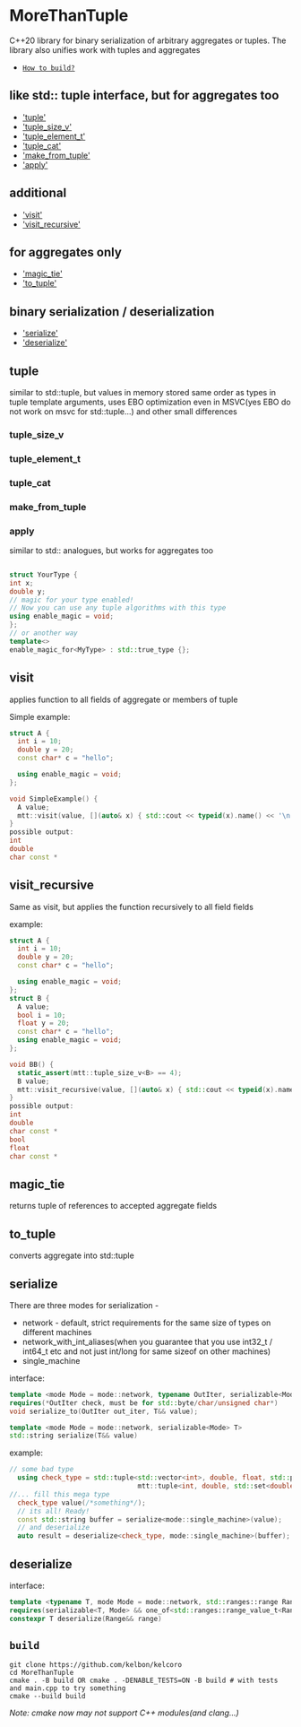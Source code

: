# MoreThanTuple
C++20 library for binary serialization of arbitrary aggregates or tuples. The library also unifies work with tuples and aggregates
* [`How to build?`](#build)

## like std:: tuple interface, but for aggregates too
* ['tuple'](#tuple)
* ['tuple_size_v'](#tuple_size_v)
* ['tuple_element_t'](#tuple_element_t)
* ['tuple_cat'](#tuple_cat)
* ['make_from_tuple'](#make_from_tuple)
* ['apply'](#apply)
## additional
* ['visit'](#visit)
* ['visit_recursive'](#visit_recursive)
## for aggregates only
* ['magic_tie'](#magic_tie)
* ['to_tuple'](#to_tuple)
## binary serialization / deserialization
* ['serialize'](#serialize)
* ['deserialize'](#deserialize)

## tuple
similar to std::tuple, but values in memory stored same order as types in tuple template arguments, uses
EBO optimization even in MSVC(yes EBO do not work on msvc for std::tuple...) and other small differences 
### tuple_size_v
### tuple_element_t
### tuple_cat
### make_from_tuple
### apply

similar to std:: analogues, but works for aggregates too
```C++

struct YourType {
int x;
double y;
// magic for your type enabled!
// Now you can use any tuple algorithms with this type
using enable_magic = void;
};
// or another way
template<>
enable_magic_for<MyType> : std::true_type {};
```

## visit
applies function to all fields of aggregate or members of tuple

Simple example:
```C++
struct A {
  int i = 10;
  double y = 20;
  const char* c = "hello";

  using enable_magic = void;
};

void SimpleExample() {
  A value;
  mtt::visit(value, [](auto& x) { std::cout << typeid(x).name() << '\n'; });
}
possible output:
int
double
char const *
```


## visit_recursive
Same as visit, but applies the function recursively to all field fields

example:
```C++
struct A {
  int i = 10;
  double y = 20;
  const char* c = "hello";

  using enable_magic = void;
};
struct B {
  A value;
  bool i = 10;
  float y = 20;
  const char* c = "hello";
  using enable_magic = void;
};

void BB() {
  static_assert(mtt::tuple_size_v<B> == 4);
  B value;
  mtt::visit_recursive(value, [](auto& x) { std::cout << typeid(x).name() << '\n'; });
}
possible output:
int
double
char const *
bool
float
char const *
```

## magic_tie

returns tuple of references to accepted aggregate fields

## to_tuple

converts aggregate into std::tuple

## serialize
There are three modes for serialization -
* network - default, strict requirements for the same size of types on different machines
* network_with_int_aliases(when
you guarantee that you use int32_t / int64_t etc and not just int/long for same sizeof on other machines)
* single_machine


interface:
```C++
template <mode Mode = mode::network, typename OutIter, serializable<Mode> T>
requires(*OutIter check, must be for std::byte/char/unsigned char*)
void serialize_to(OutIter out_iter, T&& value);

template <mode Mode = mode::network, serializable<Mode> T>
std::string serialize(T&& value)

```
example:
```C++
// some bad type
  using check_type = std::tuple<std::vector<int>, double, float, std::pair<int, char>,
                                mtt::tuple<int, double, std::set<double>>>;
//... fill this mega type
  check_type value(/*something*/);
  // its all! Ready!
  const std::string buffer = serialize<mode::single_machine>(value);
  // and deserialize
  auto result = deserialize<check_type, mode::single_machine>(buffer);
```
## deserialize
interface:
```C++
template <typename T, mode Mode = mode::network, std::ranges::range Range>
requires(serializable<T, Mode> && one_of<std::ranges::range_value_t<Range>, std::byte, char, unsigned char>)
constexpr T deserialize(Range&& range)
```

## `build`
```
git clone https://github.com/kelbon/kelcoro
cd MoreThanTuple
cmake . -B build OR cmake . -DENABLE_TESTS=ON -B build # with tests and main.cpp to try something
cmake --build build
```
_Note: cmake now may not support C++ modules(and clang...)_ 
